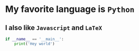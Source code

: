 # My favorite language is `Python`

## I also like `Javascript` and `LaTeX`

```python
if __name__ == '__main__':
    print('Hey world')
```
